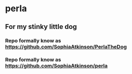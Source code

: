 # perla
## For my stinky little dog

### Repo formally know as https://github.com/SophiaAtkinson/PerlaTheDog
### Repo formally know as https://github.com/SophiaAtkinson/perla

